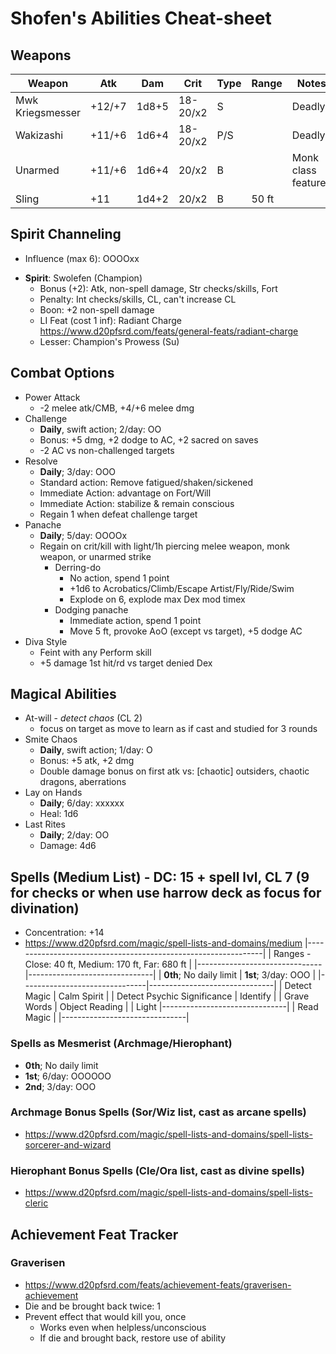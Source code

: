 # Shofen's Abilities Cheat-sheet
## Weapons
| Weapon           | Atk    | Dam   | Crit     | Type | Range | Notes
|------------------|--------|-------|----------|------|-------|------------
| Mwk Kriegsmesser | +12/+7 | 1d8+5 | 18-20/x2 | S    |       | Deadly
| Wakizashi        | +11/+6 | 1d6+4 | 18-20/x2 | P/S  |       | Deadly
| Unarmed          | +11/+6 | 1d6+4 |    20/x2 | B    |       | Monk class features
| Sling            | +11    | 1d4+2 |    20/x2 | B    | 50 ft |

## Spirit Channeling
- Influence (max 6): OOOOxx
<!-- - **Spirit**: Archmage; influence (max 6): OOOOOx
    - Bonus (+2): Int checks/skills, Concentration
        - Spirit Surge: 1d6
    - Penalty: Str checks/skills, Con checks, atk, non-spell damage
    - Boon: +2 spell damage
    - LI Feat (cost 1 inf): Friendly Switch https://www.d20pfsrd.com/feats/general-feats/friendly-switch
    - Lesser: Archmage Arcana (see Archmage Bonus Spells) -->
<!-- - **Spirit**: Hierophant; influence (max 6): OOOOOx
    - Bonus (+2): Wis checks/skills, Will
        - Spirit Surge: 1d6
    - Penalty: Cha checks/skills with other faiths (except converting), always nonlethal
    - Boon: +2 healing from own spells/abilities
    - LI Feat (cost 1 inf): Unhindering Shield https://www.d20pfsrd.com/feats/shield-mastery-feats/unhindering-shield-shield-mastery
    - Lesser: Divine Surge (see Hierophant Bonus Spells) -->
<!-- - **Spirit**: Marshal
    - Bonus (+2): Cha checks/skills, spirit surge rolls (double count on Cha checks/skills)
    - Penalty: Wis checks/skills, lose bonus/boon if not in charge
    - Boon: +1 Perform (Oratory)
    - LI Feat (cost 1 inf): Insightful Advice https://www.d20pfsrd.com/feats/general-feats/insightful-advice
    - Lesser: Marshal's Order (Su) -->
- **Spirit**: Swolefen (Champion)
    - Bonus (+2): Atk, non-spell damage, Str checks/skills, Fort
    - Penalty: Int checks/skills, CL, can't increase CL
    - Boon: +2 non-spell damage
    - LI Feat (cost 1 inf): Radiant Charge https://www.d20pfsrd.com/feats/general-feats/radiant-charge
    - Lesser: Champion's Prowess (Su)

## Combat Options
- Power Attack
    - -2 melee atk/CMB, +4/+6 melee dmg
- Challenge
    - **Daily**, swift action; 2/day: OO
    - Bonus: +5 dmg, +2 dodge to AC, +2 sacred on saves
    - -2 AC vs non-challenged targets
- Resolve
    - **Daily**; 3/day: OOO
    - Standard action: Remove fatigued/shaken/sickened
    - Immediate Action: advantage on Fort/Will
    - Immediate Action: stabilize & remain conscious
    - Regain 1 when defeat challenge target
- Panache
    - **Daily**; 5/day: OOOOx
    - Regain on crit/kill with light/1h piercing melee weapon, monk weapon, or unarmed strike
        - Derring-do
            - No action, spend 1 point
            - +1d6 to Acrobatics/Climb/Escape Artist/Fly/Ride/Swim
            - Explode on 6, explode max Dex mod timex
        - Dodging panache
            - Immediate action, spend 1 point
            - Move 5 ft, provoke AoO (except vs target), +5 dodge AC
- Diva Style
    - Feint with any Perform skill
    - +5 damage 1st hit/rd vs target denied Dex

## Magical Abilities
- At-will - *detect chaos* (CL 2)
    - focus on target as move to learn as if cast and studied for 3 rounds
- Smite Chaos
    - **Daily**, swift action; 1/day: O
    - Bonus: +5 atk, +2 dmg
    - Double damage bonus on first atk vs: [chaotic] outsiders, chaotic dragons, aberrations
- Lay on Hands
    - **Daily**; 6/day: xxxxxx
    - Heal: 1d6
- Last Rites
    - **Daily**; 2/day: OO
    - Damage: 4d6

## Spells (Medium List) - DC: 15 + spell lvl, CL 7 (9 for checks or when use harrow deck as focus for divination)
- Concentration: +14
- https://www.d20pfsrd.com/magic/spell-lists-and-domains/medium
|---------------------------------------------------------------|
| Ranges - Close: 40 ft, Medium: 170 ft, Far: 680 ft            |
|-------------------------------|-------------------------------|
| **0th**; No daily limit       | **1st**; 3/day: OOO           |
|-------------------------------|-------------------------------|
| Detect Magic                  | Calm Spirit                   |
| Detect Psychic Significance   | Identify                      |
| Grave Words                   | Object Reading                |
| Light                         |-------------------------------|
| Read Magic                    |
|-------------------------------|

### Spells as Mesmerist (Archmage/Hierophant)
- **0th**; No daily limit
- **1st**; 6/day: OOOOOO
- **2nd**; 3/day: OOO

### Archmage Bonus Spells (Sor/Wiz list, cast as arcane spells)
- https://www.d20pfsrd.com/magic/spell-lists-and-domains/spell-lists-sorcerer-and-wizard
<!-- 0. Detect Fiendish Presence -->
<!-- 1. Bestow Planar Infusion -->
<!-- 1. Silent Image -->
<!-- 1. Snowball -->
<!-- 2. Instant Weapon -->

### Hierophant Bonus Spells (Cle/Ora list, cast as divine spells)
- https://www.d20pfsrd.com/magic/spell-lists-and-domains/spell-lists-cleric
<!-- 0. Guidance -->
<!-- 1. Bestow Planar Infusion -->
<!-- 1. Cure Light Wounds -->
<!-- 2. Instant Weapon -->
<!-- 2. Restoration, Lesser -->
<!-- 2. Ghostbane Dirge -->
<!-- 2. Holy Ice Weapon -->
<!-- 2. Spiritual Weapon -->
<!-- 2. Magic Weapon -->

## Achievement Feat Tracker
### Graverisen
- https://www.d20pfsrd.com/feats/achievement-feats/graverisen-achievement
- Die and be brought back twice: 1
- Prevent effect that would kill you, once
    - Works even when helpless/unconscious
    - If die and brought back, restore use of ability
